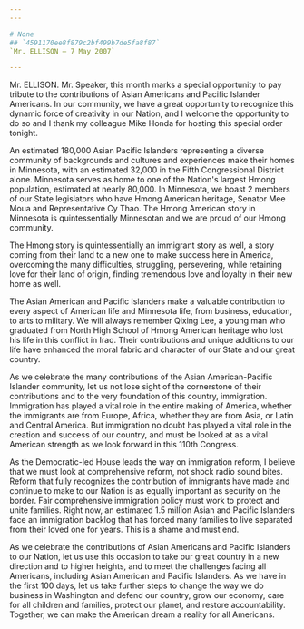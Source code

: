 ```yaml
---
---

# None
## `4591170ee8f879c2bf499b7de5fa8f87`
`Mr. ELLISON — 7 May 2007`

---
```



Mr. ELLISON. Mr. Speaker, this month marks a special opportunity to 
pay tribute to the contributions of Asian Americans and Pacific 
Islander Americans. In our community, we have a great opportunity to 
recognize this dynamic force of creativity in our Nation, and I welcome 
the opportunity to do so and I thank my colleague Mike Honda for 
hosting this special order tonight.

An estimated 180,000 Asian Pacific Islanders representing a diverse 
community of backgrounds and cultures and experiences make their homes 
in Minnesota, with an estimated 32,000 in the Fifth Congressional 
District alone. Minnesota serves as home to one of the Nation's largest 
Hmong population, estimated at nearly 80,000. In Minnesota, we boast 2 
members of our State legislators who have Hmong American heritage, 
Senator Mee Moua and Representative Cy Thao. The Hmong American story 
in Minnesota is quintessentially Minnesotan and we are proud of our 
Hmong community.

The Hmong story is quintessentially an immigrant story as well, a 
story coming from their land to a new one to make success here in 
America, overcoming the many difficulties, struggling, persevering, 
while retaining love for their land of origin, finding tremendous love 
and loyalty in their new home as well.

The Asian American and Pacific Islanders make a valuable contribution 
to every aspect of American life and Minnesota life, from business, 
education, to arts to military. We will always remember Qixing Lee, a 
young man who graduated from North High School of Hmong American 
heritage who lost his life in this conflict in Iraq. Their 
contributions and unique additions to our life have enhanced the moral 
fabric and character of our State and our great country.

As we celebrate the many contributions of the Asian American-Pacific 
Islander community, let us not lose sight of the cornerstone of their 
contributions and to the very foundation of this country, immigration. 
Immigration has played a vital role in the entire making of America, 
whether the immigrants are from Europe, Africa, whether they are from 
Asia, or Latin and Central America. But immigration no doubt has played 
a vital role in the creation and success of our country, and must be 
looked at as a vital American strength as we look forward in this 110th 
Congress.

As the Democratic-led House leads the way on immigration reform, I 
believe that we must look at comprehensive reform, not shock radio 
sound bites. Reform that fully recognizes the contribution of 
immigrants have made and continue to make to our Nation is as equally 
important as security on the border. Fair comprehensive immigration 
policy must work to protect and unite families. Right now, an estimated 
1.5 million Asian and Pacific Islanders face an immigration backlog 
that has forced many families to live separated from their loved one 
for years. This is a shame and must end.

As we celebrate the contributions of Asian Americans and Pacific 
Islanders to our Nation, let us use this occasion to take our great 
country in a new direction and to higher heights, and to meet the 
challenges facing all Americans, including Asian American and Pacific 
Islanders. As we have in the first 100 days, let us take further steps 
to change the way we do business in Washington and defend our country, 
grow our economy, care for all children and families, protect our 
planet, and restore accountability. Together, we can make the American 
dream a reality for all Americans.
